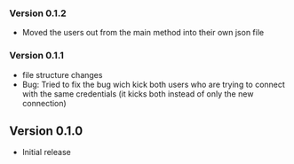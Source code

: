 
### Version 0.1.2

- Moved the users out from the main method into their own json file

### Version 0.1.1

- file structure changes
- Bug: Tried to fix the bug wich kick both users who are trying to connect with the same credentials
    (it kicks both instead of only the new connection)

## Version 0.1.0 

- Initial release